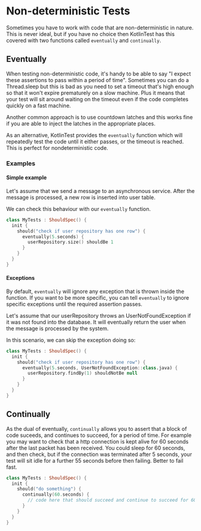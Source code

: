 Non-deterministic Tests
===================

Sometimes you have to work with code that are non-deterministic in nature. This is never ideal, but if you have no choice then
KotlinTest has this covered with two functions called `eventually` and `continually`.

Eventually <a name="eventually"></a>
------------------------

When testing non-deterministic code, it's handy to be able to say "I expect these assertions to pass within a period of time".
Sometimes you can do a Thread.sleep but this is bad as you need to set a timeout that's high enough so that it won't expire prematurely on a slow machine.
Plus it means that your test will sit around waiting on the timeout even if the code completes quickly on a fast machine.

Another common approach is to use countdown latches and this works fine if you are able to inject the latches in the appropriate places.

As an alternative, KotlinTest provides the `eventually` function which will repeatedly
test the code until it either passes, or the timeout is reached. This is perfect for nondeterministic code.


### Examples

#### Simple example

Let's assume that we send a message to an asynchronous service. After the message is processed, a new row is inserted into user table.

We can check this behaviour with our `eventually` function. 

```kotlin
class MyTests : ShouldSpec() {
  init {
    should("check if user repository has one row") {
      eventually(5.seconds) {
        userRepository.size() shouldBe 1 
      }
    }
  }
}
```

#### Exceptions

By default, `eventually` will ignore any exception that is thrown inside the function. If you want to be more specific, you can tell `eventually` to ignore specific exceptions until the required assertion passes.

Let's assume that our userRepository throws an UserNotFoundException if it was not found into the database. It will eventually return the user when the message is processed by the system.

In this scenario, we can skip the exception doing so:
```kotlin
class MyTests : ShouldSpec() {
  init {
    should("check if user repository has one row") {
      eventually(5.seconds, UserNotFoundException::class.java) {
        userRepository.findBy(1) shouldNotBe null 
      }
    }
  }
}
```


Continually <a name="continually"></a>
-------------------------------

As the dual of eventually, `continually` allows you to assert that a block of code suceeds, and continues to succeed, for a period of time.
For example you may want to check that a http connection is kept alive for 60 seconds after the last packet has been received.
You could sleep for 60 seconds, and then check, but if the connection was terminated after 5 seconds, your test will sit idle for a further 55 seconds before then failing.
Better to fail fast.

```kotlin
class MyTests : ShouldSpec() {
  init {
    should("do something") {
      continually(60.seconds) {
        // code here that should succeed and continue to succeed for 60 seconds
      }
    }
  }
}
```